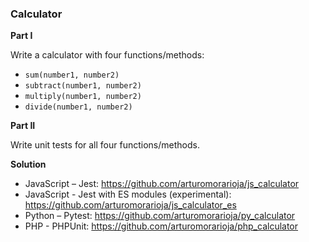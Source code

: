 ### Calculator

**Part I**

Write a calculator with four functions/methods:
- `sum(number1, number2)`
- `subtract(number1, number2)`
- `multiply(number1, number2)`
- `divide(number1, number2)`

**Part II**

Write unit tests for all four functions/methods.

**Solution**

- JavaScript – Jest: https://github.com/arturomorarioja/js_calculator
- JavaScript - Jest with ES modules (experimental): https://github.com/arturomorarioja/js_calculator_es
- Python – Pytest: https://github.com/arturomorarioja/py_calculator
- PHP - PHPUnit: https://github.com/arturomorarioja/php_calculator
